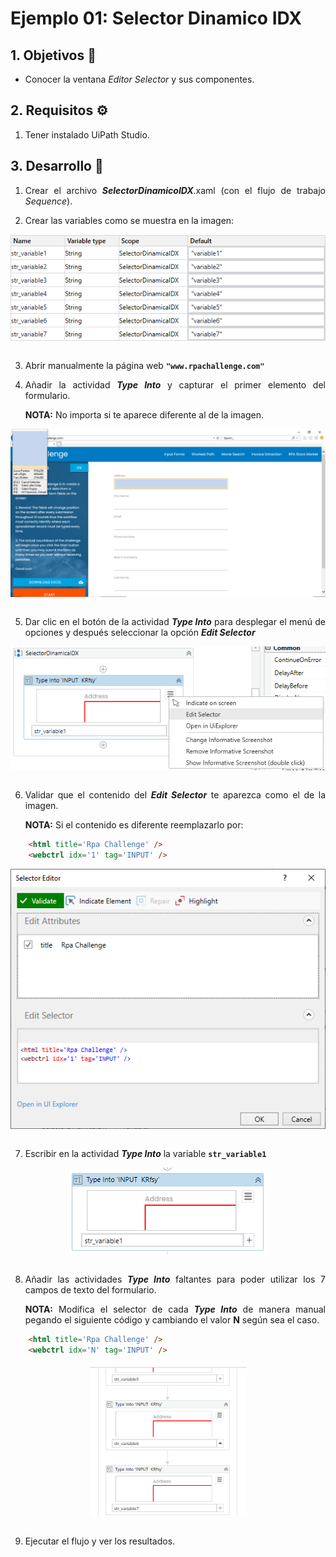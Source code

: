 # Ejemplo 01: Selector Dinamico IDX

<div style="text-align: justify;">

## 1. Objetivos :dart:

- Conocer la ventana *Editor Selector* y sus componentes.

## 2. Requisitos :gear:

1. Tener instalado UiPath Studio.

## 3. Desarrollo :hammer:

1. Crear el archivo ***SelectorDinamicoIDX***.xaml (con el flujo de trabajo *Sequence*).

2. Crear las variables como se muestra en la imagen:

<div align="center">
<img src="assets/image02.png" align="center">
</div>
<br>

3. Abrir manualmente la página web **`"www.rpachallenge.com"`**

4. Añadir la actividad ***Type Into*** y capturar el primer elemento del formulario.
    
    **NOTA:** No importa si te aparece diferente al de la imagen.

<div align="center">
<img src="assets/image04.png" align="center">
</div>
<br>

5. Dar clic en el botón de la actividad ***Type Into*** para desplegar el menú de opciones y después seleccionar la opción ***Edit Selector***

<div align="center">
<img src="assets/image05.png" align="center">
</div>
<br>

6. Validar que el contenido del ***Edit Selector*** te aparezca como el de la imagen.

    **NOTA:** Si el contenido es diferente reemplazarlo por:

```html
    <html title='Rpa Challenge' />
    <webctrl idx='1' tag='INPUT' />
```
<div align="center">
<img src="assets/image06.png" align="center">
</div>
<br>

7. Escribir en la actividad ***Type Into*** la variable **`str_variable1`**

<div align="center">
<img src="assets/image07.png" align="center">
</div>
<br>

8. Añadir las actividades ***Type Into*** faltantes para poder utilizar los 7 campos de texto del formulario.

    **NOTA:** Modifica el selector de cada ***Type Into*** de manera manual pegando el siguiente código y cambiando el valor **N** según sea el caso.

```html
    <html title='Rpa Challenge' />
    <webctrl idx='N' tag='INPUT' />
```

<div align="center">
<img src="assets/image08.png" align="center">
</div>
<br>

9. Ejecutar el flujo y ver los resultados.

</div>